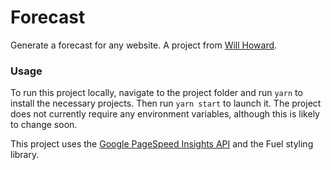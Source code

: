 # Forecast

Generate a forecast for any website. A project from [Will Howard](https://willhowardgb.com).

### Usage

To run this project locally, navigate to the project folder and run `yarn` to install the necessary projects. Then run `yarn start` to launch it. The project does not currently require any environment variables, although this is likely to change soon.

This project uses the [Google PageSpeed Insights API](https://developers.google.com/speed/docs/insights/v2/reference/?hl=en-US&utm_source=PSI&utm_medium=incoming-link&utm_campaign=PSI) and the Fuel styling library.
